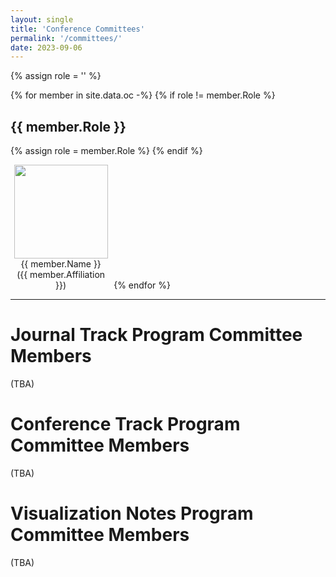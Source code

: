 ```yaml
---
layout: single
title: 'Conference Committees'
permalink: '/committees/'
date: 2023-09-06
---
```


{% assign role = '' %}

{% for member in site.data.oc -%}
{% if role != member.Role %}

## {{ member.Role }}
{% assign role = member.Role %}
{% endif %}
<div style="display: inline-block; width: 32%; text-align: center;">
<!-- img src="{{site.url}}{{site.baseurl}}/assets/images/oc/{{ member.Photo }}" -->
<!-- http://localhost/pvis2024/assets/images/oc/issei_fujishiro.jpg -->
<img src="http://localhost//pvis2024/assets/images/oc/{{ member.Photo }}"
     class="circle" width="150" height="150" /><br />
{{ member.Name }}<br/>
({{ member.Affiliation }})
</div>
{% endfor %}

---

# Journal Track Program Committee Members

(TBA)

# Conference Track Program Committee Members

(TBA)

# Visualization Notes Program Committee Members

(TBA)
